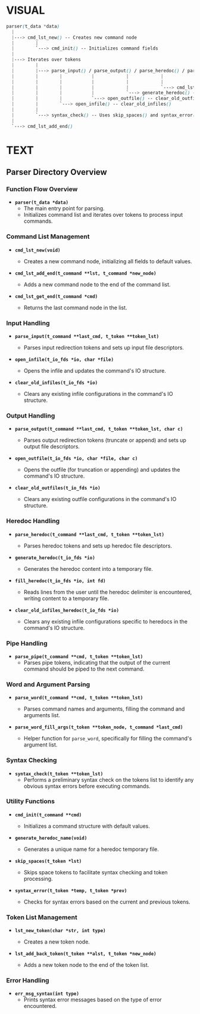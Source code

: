 # VISUAL

```scss
parser(t_data *data)
  |
  |---> cmd_lst_new() -- Creates new command node
  |        |
  |        `---> cmd_init() -- Initializes command fields
  |
  |---> Iterates over tokens
  |        |
  |        |---> parse_input() / parse_output() / parse_heredoc() / parse_pipe() / parse_word()
  |        |        |           |            |            |                  |
  |        |        |           |            |            |                  `---> parse_word_fill_args()
  |        |        |           |            |            `---> cmd_lst_get_end()
  |        |        |           |            `---> generate_heredoc() -- fill_heredoc()
  |        |        |           `---> open_outfile() -- clear_old_outfiles()
  |        |        `---> open_infile() -- clear_old_infiles()
  |        |
  |        `---> syntax_check() -- Uses skip_spaces() and syntax_error()
  |
  `---> cmd_lst_add_end()
```


# TEXT

## Parser Directory Overview

### Function Flow Overview

- **`parser(t_data *data)`**
  - The main entry point for parsing.
  - Initializes command list and iterates over tokens to process input commands.

### Command List Management

- **`cmd_lst_new(void)`**
  - Creates a new command node, initializing all fields to default values.
  
- **`cmd_lst_add_end(t_command **lst, t_command *new_node)`**
  - Adds a new command node to the end of the command list.
  
- **`cmd_lst_get_end(t_command *cmd)`**
  - Returns the last command node in the list.

### Input Handling

- **`parse_input(t_command **last_cmd, t_token **token_lst)`**
  - Parses input redirection tokens and sets up input file descriptors.

- **`open_infile(t_io_fds *io, char *file)`**
  - Opens the infile and updates the command's IO structure.

- **`clear_old_infiles(t_io_fds *io)`**
  - Clears any existing infile configurations in the command's IO structure.

### Output Handling

- **`parse_output(t_command **last_cmd, t_token **token_lst, char c)`**
  - Parses output redirection tokens (truncate or append) and sets up output file descriptors.

- **`open_outfile(t_io_fds *io, char *file, char c)`**
  - Opens the outfile (for truncation or appending) and updates the command's IO structure.

- **`clear_old_outfiles(t_io_fds *io)`**
  - Clears any existing outfile configurations in the command's IO structure.

### Heredoc Handling

- **`parse_heredoc(t_command **last_cmd, t_token **token_lst)`**
  - Parses heredoc tokens and sets up heredoc file descriptors.

- **`generate_heredoc(t_io_fds *io)`**
  - Generates the heredoc content into a temporary file.

- **`fill_heredoc(t_io_fds *io, int fd)`**
  - Reads lines from the user until the heredoc delimiter is encountered, writing content to a temporary file.

- **`clear_old_infiles_heredoc(t_io_fds *io)`**
  - Clears any existing infile configurations specific to heredocs in the command's IO structure.

### Pipe Handling

- **`parse_pipe(t_command **cmd, t_token **token_lst)`**
  - Parses pipe tokens, indicating that the output of the current command should be piped to the next command.

### Word and Argument Parsing

- **`parse_word(t_command **cmd, t_token **token_lst)`**
  - Parses command names and arguments, filling the command and arguments list.

- **`parse_word_fill_args(t_token **token_node, t_command *last_cmd)`**
  - Helper function for `parse_word`, specifically for filling the command's argument list.

### Syntax Checking

- **`syntax_check(t_token **token_lst)`**
  - Performs a preliminary syntax check on the tokens list to identify any obvious syntax errors before executing commands.

### Utility Functions

- **`cmd_init(t_command **cmd)`**
  - Initializes a command structure with default values.

- **`generate_heredoc_name(void)`**
  - Generates a unique name for a heredoc temporary file.

- **`skip_spaces(t_token *lst)`**
  - Skips space tokens to facilitate syntax checking and token processing.

- **`syntax_error(t_token *temp, t_token *prev)`**
  - Checks for syntax errors based on the current and previous tokens.

### Token List Management

- **`lst_new_token(char *str, int type)`**
  - Creates a new token node.

- **`lst_add_back_token(t_token **alst, t_token *new_node)`**
  - Adds a new token node to the end of the token list.

### Error Handling

- **`err_msg_syntax(int type)`**
  - Prints syntax error messages based on the type of error encountered.
